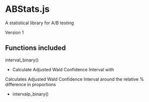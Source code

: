 ABStats.js
==========

A statistical library for A/B testing

Version 1

Functions included
----------------------

interval_binary()
- Calculate Adjusted Wald Confidence Interval with 

Calculates Adjusted Wald Confidence Interval around the relative % difference in proportions
- intervalp_binary()
